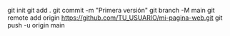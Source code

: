 git init
git add .
git commit -m "Primera versión"
git branch -M main
git remote add origin https://github.com/TU_USUARIO/mi-pagina-web.git
git push -u origin main
